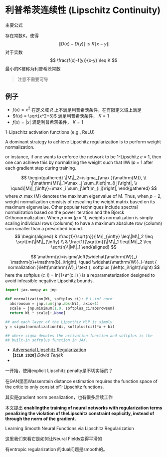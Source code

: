 # 利普希茨连续性 (Lipschitz Continuity)



主要公式

存在常数K，使得
$$
\|D(x)-D(y)\| \leq K\|x-y\|
$$
对于实数
$$
\frac{f(x)-f(y)}{x-y} \leq K
$$
最小的K被称为利普希茨常数

> 注意不需要可导



## 例子

- $f(x) = x^2$ 在定义域 $R$ 上不满足利普希茨条件，在有限定义域上满足
- $f(x) = \sqrt{x^2+5}$ 满足利普希茨条件， $K=1$
- $f(x) = |x|$ 满足利普希茨条件， $K=1$







1-Lipschitz activation functions (e.g., ReLU) 





A dominant strategy to achieve Lipschitz regularization is to perform weight normalization.



or instance, if one wants to enforce the network to be 1-Lipschitz 𝑐 = 1, then one can achieve this by normalizing the weight such that ∥W𝑖 ∥𝑝 = 1 after each gradient step during training.


$$
\begin{gathered}
\|M\|_2=\sigma_{\max }(\mathrm{M}), \\
\|\mathrm{M}\|_1=\max _j \sum_i\left|m_{i j}\right|, \\
\quad\|M\|_{\infty}=\max _i \sum_j\left|m_{i j}\right|,
\end{gathered}
$$
where 𝜎_max (M) denotes the maximum eigenvalue of M. Thus, when 𝑝 = 2, weight normalization consists of rescaling the weight matrix based on its maximum eigenvalue. Other popular techniques include spectral normalization based on the power iteration and the Björck Orthonormalization. When 𝑝 = ∞ (𝑝 = 1), weights normalization is simply scaling individual rows (columns) to have a maximum absolute row (column) sum smaller than a prescribed bound.
$$
\begin{aligned}
& \frac{1}{\sqrt{n}}\|M\|_{\infty} \leq\|M\|_2 \leq \sqrt{m}\|M\|_{\infty} \\
& \frac{1}{\sqrt{m}}\|M\|_1 \leq\|M\|_2 \leq \sqrt{n}\|M\|_1
\end{aligned}
$$



$$
\mathrm{y}=\sigma\left(\widehat{\mathrm{W}}_i \mathrm{x}+\mathrm{b}_i\right), \quad \widehat{\mathrm{W}}_i=\text { normalization }\left(\mathrm{W}_i \text {, softplus }\left(c_i\right)\right)
$$
here the softplus (𝑐_𝑖) = ln(1+𝑒^(c_i) ) is a reparameterization designed to avoid infeasible negative Lipschitz bounds.





```python
import jax.numpy as jnp

def normalization(Wi, softplus_ci): # L-inf norm
  absrowsum = jnp.sum(jnp.abs(Wi), axis=1)
  scale = jnp.minimum(1.0, softplus_ci/absrowsum)
  return Wi * scale[:,None]

## and each layer of the Lipscthiz MLP is simply
y = sigma(normalization(Wi, softplus(ci))*x + bi)

## where sigma denotes the activation function and softplus is the
## built-in softplus function in JAX.
```



- [Adversarial Lipschitz Regularization](https://arxiv.org/abs/1907.05681)  
  **[`ICLR 2020`]** *Dávid Terjék*
- 





一开始，使用explicit Lipschitz penalty是不切实际的？

在GAN里面Wasserstein distance estimation requires the function space of the critic to only consist of1-Lipschitz functions.

其实是gradient norm penalization，也有很多后续工作

本文提出 **enablingthe training of neural networks with regularization terms penalizing the violation of theLipschitz constraint explicitly, instead of through the norm of the gradient.**





Learning Smooth Neural Functions via Lipschitz Regularization





这里我们来看它是如何让Neural Fields变得平滑的





有entropic regularization 的dual问题是smooth的。